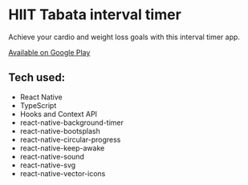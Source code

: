 # HIIT Tabata interval timer

Achieve your cardio and weight loss goals with this interval timer app.

[Available on Google Play](https://play.google.com/store/apps/details?id=com.aleksefo.hiitimer)

## Tech used:
- React Native
- TypeScript
- Hooks and Context API
- react-native-background-timer
- react-native-bootsplash
- react-native-circular-progress
- react-native-keep-awake
- react-native-sound
- react-native-svg
- react-native-vector-icons
